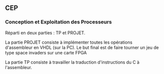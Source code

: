 ## CEP
### Conception et Exploitation des Processeurs 


Réparti en deux parties : TP et PROJET. 


La partie PROJET consiste à implémenter toutes les opérations d'assembleur en VHDL (sur la PC). Le but final est de faire tourner un jeu de type space invaders sur une carte FPGA


La partie TP consiste à travailler la traduction d'instructions du C à l'assembleur.
